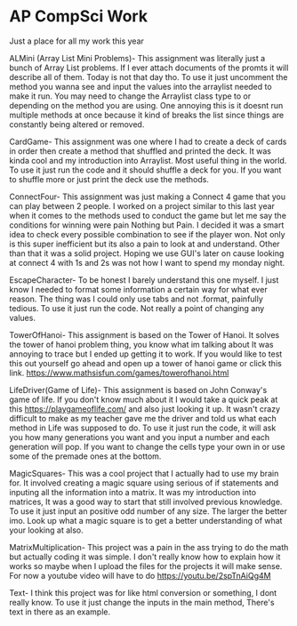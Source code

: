 # AP CompSci Work
 Just a place for all my work this year

 ALMini (Array List Mini Problems)-
    This assignment was literally just a bunch of Array List problems. If I ever attach documents 
    of the promts it will describe all of them. Today is not that day tho.
    To use it just uncomment the method you wanna see and input the values into the arraylist needed to make it run.
    You may need to change the Arraylist class type to <Integer> or <String> depending on the method you are using.
    One annoying this is it doesnt run multiple methods at once because it kind of breaks the list since things are constantly being altered or removed.

CardGame-
    This assignment was one where I had to create a deck of cards in order then create a method that shuffled and printed the deck.
    It was kinda cool and my introduction into Arraylist. Most useful thing in the world.
    To use it just run the code and it should shuffle a deck for you.
    If you want to shuffle more or just print the deck use the methods.

ConnectFour-
    This assignment was just making a Connect 4 game that you can play between 2 people.
    I worked on a project similar to this last year when it comes to the methods used to conduct the game but let me say the conditions for winning were pain
    Nothing but Pain. I decided it was a smart idea to check every possible combination to see if the player won. Not only is this super inefficient
    but its also a pain to look at and understand. Other than that it was a solid project. Hoping we use GUI's later on cause looking at connect 4 with
    1s and 2s was not how I want to spend my monday night.

EscapeCharacter-
    To be honest I barely understand this one myself.
    I just know I needed to format some information a certain way for what ever reason.
    The thing was I could only use tabs and not .format, painfully tedious.
    To use it just run the code. Not really a point of changing any values.

TowerOfHanoi-
    This assignment is based on the Tower of Hanoi.
    It solves the tower of hanoi problem thing, you know what im talking about
    It was annoying to trace but I ended up getting it to work.
    If you would like to test this out yourself go ahead and open up a tower of hanoi game or click this link. https://www.mathsisfun.com/games/towerofhanoi.html 

LifeDriver(Game of Life)-
    This assignment is based on John Conway's game of life.
    If you don't know much about it I would take a quick peak at this https://playgameoflife.com/ and also just looking it up.
    It wasn't crazy difficult to make as my teacher gave me the driver and told us what each method in Life was supposed to do.
    To use it just run the code, it will ask you how many generations you want and you input a number and each generation will pop.
    If you want to change the cells type your own in or use some of the premade ones at the bottom.

MagicSquares-
    This was a cool project that I actually had to use my brain for.
    It involved creating a magic square using serious of if statements and inputing all the information into a matrix.
    It was my introduction into matrices, It was a good way to start that still involved previous knowledge.
    To use it just input an positive odd number of any size. The larger the better imo.
    Look up what a magic square is to get a better understanding of what your looking at also.

MatrixMultiplication-
    This project was a pain in the ass trying to do the math but actually coding it was simple.
    I don't really know how to explain how it works so maybe when I upload the files for the projects it will make sense.
    For now a youtube video will have to do https://youtu.be/2spTnAiQg4M 

Text-
    I think this project was for like html conversion or something, I dont really know.
    To use it just change the inputs in the main method, There's text in there as an example.